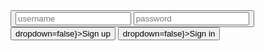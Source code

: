 <!-- Test #14 -->
<div slot="text">
    <Button dropdown="Login" bind:open={dropdown} outline>
        <Row>
            <Col size="12"><input placeholder="username"></Col>
            <Col size="12"><input placeholder="password" type="password"></Col>
            <Col size="12">
                <Button clear on:click={e=>dropdown=false}>Sign up</Button>
                <Button primary on:click={e=>dropdown=false}>Sign in</Button>
            </Col>
        </Row>
    </Button>
</div>